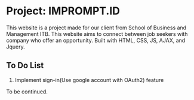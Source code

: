 # Project: IMPROMPT.ID
This website is a project made for our client from School of Business and Management ITB.
This website aims to connect between job seekers with company who offer an opportunity.
Built with HTML, CSS, JS, AJAX, and Jquery.

## To Do List
1. Implement sign-in(Use google account with OAuth2) feature

To be continued.

